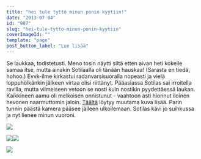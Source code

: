 ```yaml
---
title: "hei tule tyttö minun ponin kyytiin!"
date: "2013-07-04"
id: "987"
slug: "hei-tule-tytto-minun-ponin-kyytiin"
coverImageId: ""
template: "page"
post_button_label: "Lue lisää"
---
```


  

Se laukkaa, todistetusti. Meno tosin näytti siltä etten aivan heti kokeile samaa itse, mutta ainakin Sotilaalla oli tänään hauskaa! (Sarasta en tiedä, hohoo.) Evvk-ilme kirkastui radanvarsisuoralla nopeasti ja vielä loppuhölkänkin jälkeen virtaa olisi riittänyt. Pääasiassa Sotilas sai irroitella ravilla, mutta viimeiseen vetoon se nosti kuin nostikin pyydettäessä laukan. Kaikkineen aamu oli melkoisen onnistunut - vaahtoon asti hionnut iloinen hevonen naarmuttomin jaloin. [Täältä](http://maisaw.otukset.fi/kuvat/2013/Unknown+Soldier/4.7./) löytyy muutama kuva lisää. Parin tunnin päästä kamera pääsee jälleen ulkoilemaan. Sotilas kävi jo suihkussa ja nyt lienee minun vuoroni.

  

[![](/images/IMG_0051.JPG)](http://4.bp.blogspot.com/-3RFk-NUE0bw/UdVVnZD9K5I/AAAAAAAAGK0/jkpMWzaMeQA/s800/IMG_0051.JPG)

  

[![](/images/IMG_0078.JPG)](http://4.bp.blogspot.com/-zCHpCaVvwsg/UdVVmwgFCoI/AAAAAAAAGKs/krAnFmgOk48/s800/IMG_0078.JPG)[![](/images/IMG_0198.JPG)](http://3.bp.blogspot.com/-rQ_lwKWbWbY/UdVVpUOTtaI/AAAAAAAAGLQ/8U9sY9mMJDc/s800/IMG_0198.JPG)

  
  

[![](/images/ak.png)](http://1.bp.blogspot.com/-mSrLcHgYZuc/UdVaL8Z7K2I/AAAAAAAAGLg/1DmlXaEHeRE/s200/ak.png)
